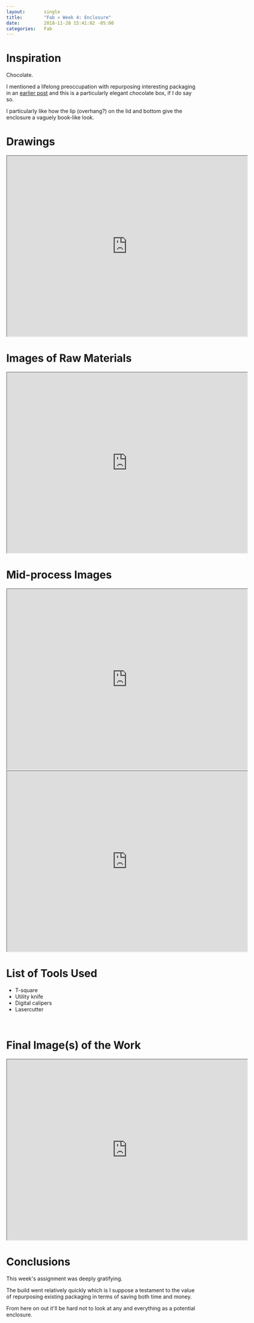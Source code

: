 ```yaml
---
layout:       single
title:        "Fab » Week 4: Enclosure"
date:         2018-11-28 15:41:02 -05:00
categories:   Fab
---
```


# Inspiration

Chocolate.

I mentioned a lifelong preoccupation with repurposing interesting packaging in an [earlier post](https://itp.nopivnick.com/fab/flash-of-light/) and this is a particularly elegant chocolate box, if I do say so.

I particularly like how the lip (overhang?) on the lid and bottom give the enclosure a vaguely book-like look.


# Drawings

<iframe src="https://drive.google.com/file/d/1RXFMBp4KnVf0zJ0PBCPwgh6lUrOiJAHJ/preview" width="640" height="480"></iframe>

<br>

# Images of Raw Materials

<iframe src="https://drive.google.com/file/d/1RlETBaTCK4IgqbFs04XEzoI2dHZl0Qnn/preview" width="640" height="480"></iframe>

<br>

# Mid-process Images

<iframe src="https://drive.google.com/file/d/1Rb4QYnQUr4anI8nJF-IuJjHGjlA4aVpv/preview" width="640" height="480"></iframe>

<br>

<iframe src="https://drive.google.com/file/d/1RclyfiH7ShvrcU8pXP0de7pL-osNh38E/preview" width="640" height="480"></iframe>

<br>

# List of Tools Used

* T-square
* Utility knife
* Digital calipers
* Lasercutter

<br>

# Final Image(s) of the Work

<iframe src="https://drive.google.com/file/d/1RcFHoOFZkZ6yfcQGxiG0Zrfct8W6Wh3I/preview" width="640" height="480"></iframe>

<br>

# Conclusions

This week's assignment was deeply gratifying.

The build went relatively quickly which is I suppose a testament to the value of repurposing existing packaging in terms of saving both time and money.

From here on out it'll be hard not to look at any and everything as a potential enclosure.

